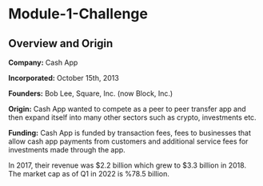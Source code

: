# Module-1-Challenge
## Overview and Origin
**Company:** Cash App

**Incorporated:** October 15th, 2013

**Founders:** Bob Lee, Square, Inc. (now Block, Inc.)

**Origin:** Cash App wanted to compete as a peer to peer transfer app and then expand itself into many other sectors such as crypto, investments etc.

**Funding:** Cash App is funded by transaction fees, fees to businesses that allow cash app payments from customers and additional service fees for investments made through the app.

In 2017, their revenue was $2.2 billion which grew to $3.3 billion in 2018. The market cap as of Q1 in 2022 is %78.5 billion. 

